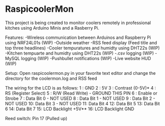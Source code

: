 # RaspicoolerMon

This project is being created to monitor coolers remotely in professional kitches using Arduino Minis and a Rasberry Pi.

Features:
-Wireless communication between Arduinos and Raspberry Pi using NRF24L01s (WIP)
-Outside weather
-RSS feed display (Feed title and top three headlines)
-Cooler tempuratures and humidty using DHT22s (WIP)
-Kitchen tempuarte and humidty using DHT22s (WIP)
-.csv logging (WIP)
-MySQL logging (WIP)
-Pushbullet notifications (WIP)
-Live website HUD (WIP)

Setup:
Open raspicoolermon.py in your favorite text editor and change the directory for the coolermon.log and RSS feed


The wiring for the LCD is as follows:
1 : GND
2 : 5V
3 : Contrast (0-5V)*
4 : RS (Register Select)
5 : R/W (Read Write)       - GROUND THIS PIN
6 : Enable or Strobe
7 : Data Bit 0             - NOT USED
8 : Data Bit 1             - NOT USED
9 : Data Bit 2             - NOT USED
10: Data Bit 3             - NOT USED
11: Data Bit 4
12: Data Bit 5
13: Data Bit 6
14: Data Bit 7
15: LCD Backlight +5V**
16: LCD Backlight GND

Reed switch: Pin 17 (Pulled up)
